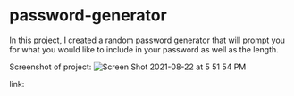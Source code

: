 # password-generator

In this project, I created a random password generator that will prompt you for what you would like to include in your password as well as the length.

Screenshot of project:
![Screen Shot 2021-08-22 at 5 51 54 PM](https://user-images.githubusercontent.com/87352901/130376334-cb6cf517-f87e-4f2c-8f65-c758adfeeaf5.png)

link: 
